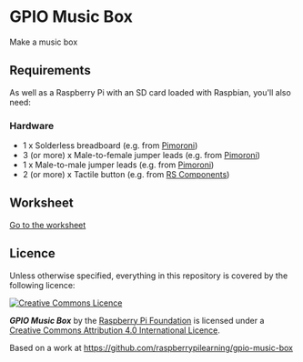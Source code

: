 # GPIO Music Box

Make a music box 

## Requirements

As well as a Raspberry Pi with an SD card loaded with Raspbian, you'll also need:

### Hardware

- 1 x Solderless breadboard (e.g. from [Pimoroni](http://shop.pimoroni.com/products/colourful-mini-breadboard))
- 3 (or more) x Male-to-female jumper leads (e.g. from [Pimoroni](http://shop.pimoroni.com/products/jumper-jerky))
- 1 x Male-to-male jumper leads (e.g. from [Pimoroni](http://shop.pimoroni.com/products/jumper-jerky))
- 2 (or more) x Tactile button (e.g. from [RS Components](http://uk.rs-online.com/web/p/tactile-switches/7182443/))

## Worksheet

[Go to the worksheet](worksheet.md)

## Licence

Unless otherwise specified, everything in this repository is covered by the following licence:

[![Creative Commons Licence](http://i.creativecommons.org/l/by-sa/4.0/88x31.png)](http://creativecommons.org/licenses/by-sa/4.0/)

***GPIO Music Box*** by the [Raspberry Pi Foundation](http://www.raspberrypi.org) is licensed under a [Creative Commons Attribution 4.0 International Licence](http://creativecommons.org/licenses/by-sa/4.0/).

Based on a work at https://github.com/raspberrypilearning/gpio-music-box
